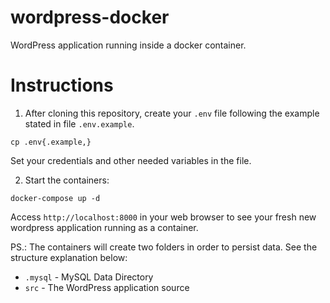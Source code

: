 # wordpress-docker

WordPress application running inside a docker container.

# Instructions

1. After cloning this repository, create your `.env` file following the example stated in file `.env.example`.
```
cp .env{.example,}
```
Set your credentials and other needed variables in the file.

2. Start the containers:
```
docker-compose up -d
```

Access `http://localhost:8000` in your web browser to see your fresh new wordpress application running as a container.

PS.: The containers will create two folders in order to persist data. See the structure explanation below:

 - `.mysql` - MySQL Data Directory
 - `src` - The WordPress application source


